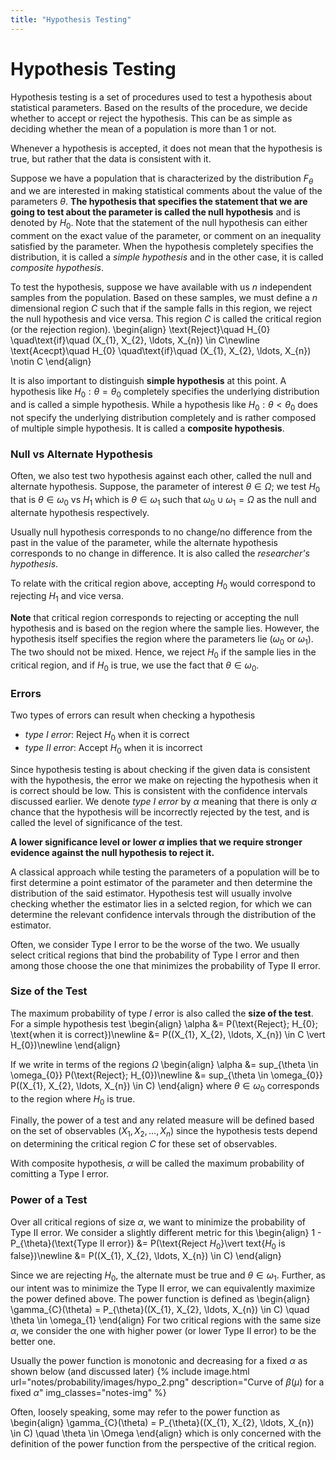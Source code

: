 ```yaml
---
title: "Hypothesis Testing"
---
```


# Hypothesis Testing

Hypothesis testing is a set of procedures used to test a hypothesis about statistical parameters. Based on the results of the procedure, we decide whether to accept or reject the hypothesis. This can be as simple as deciding whether the mean of a population is more than 1 or not.

Whenever a hypothesis is accepted, it does not mean that the hypothesis is true, but rather that the data is consistent with it.

Suppose we have a population that is characterized by the distribution $F_{\theta}$ and we are interested in making statistical comments about the value of the parameters $\theta$. **The hypothesis that specifies the statement that we are going to test about the parameter is called the null hypothesis** and is denoted by $H_{0}$. Note that the statement of the null hypothesis can either comment on the exact value of the parameter, or comment on an inequality satisfied by the parameter. When the hypothesis completely specifies the distribution, it is called a *simple hypothesis* and in the other case, it is called *composite hypothesis*.

To test the hypothesis, suppose we have available with us $n$ independent samples from the population. Based on these samples, we must define a $n$ dimensional region $C$ such that if the sample falls in this region, we reject the null hypothesis and vice versa. This region $C$ is called the critical region (or the rejection region).
\begin{align}
        \text{Reject}\quad H_{0} \quad\text{if}\quad (X_{1}, X_{2}, \ldots, X_{n}) \in C\newline
        \text{Acecpt}\quad H_{0} \quad\text{if}\quad (X_{1}, X_{2}, \ldots, X_{n}) \notin C
    \end{align}

It is also important to distinguish **simple hypothesis** at this point. A hypothesis like $H_{0}: \theta = \theta_{0}$ completely specifies the underlying distribution and is called a simple hypothesis. While a hypothesis like $H_{0}: \theta < \theta_{0}$ does not specify the underlying distribution completely and is rather composed of multiple simple hypothesis. It is called a **composite hypothesis**.

### Null vs Alternate Hypothesis
Often, we also test two hypothesis against each other, called the null and alternate hypothesis. Suppose, the parameter of interest $\theta \in \Omega$; we test $H_{0}$ that is $\theta \in \omega_{0}$ vs $H_{1}$ which is $\theta \in \omega_{1}$ such that $\omega_{0} \cup \omega_{1} = \Omega$ as the null and alternate hypothesis respectively.

Usually null hypothesis corresponds to no change/no difference from the past in the value of the parameter, while the alternate hypothesis corresponds to no change in difference. It is also called the _researcher's hypothesis_.

To relate with the critical region above, accepting $H_{0}$ would correspond to rejecting $H_{1}$ and vice versa.

**Note** that critical region corresponds to rejecting or accepting the null hypothesis and is based on the region where the sample lies. However, the hypothesis itself specifies the region where the parameters lie ($\omega_{0}$ or $\omega_{1}$). The two should not be mixed. Hence, we reject $H_{0}$ if the sample lies in the critical region, and if $H_{0}$ is true, we use the fact that $\theta \in \omega_{0}$.

### Errors

Two types of errors can result when checking a hypothesis
* *type* $I$ *error*: Reject $H_{0}$ when it is correct
* *type* $II$ *error*: Accept $H_{0}$ when it is incorrect

Since hypothesis testing is about checking if the given data is consistent with the hypothesis, the error we make on rejecting the hypothesis when it is correct should be low. This is consistent with the confidence intervals discussed earlier. We denote *type I error* by $\alpha$ meaning that there is only $\alpha$ chance that the hypothesis will be incorrectly rejected by the test, and is called the level of significance of the test.

**A lower significance level or lower $\alpha$ implies that we require stronger evidence against the null hypothesis to reject it.**

A classical approach while testing the parameters of a population will be to first determine a point estimator of the parameter and then determine the distribution of the said estimator. Hypothesis test will usually involve checking whether the estimator lies in a selcted region, for which we can determine the relevant confidence intervals through the distribution of the estimator.

Often, we consider Type I error to be the worse of the two. We usually select critical regions that bind the probability of Type I error and then among those choose the one that minimizes the probability of Type II error.

### Size of the Test
The maximum probability of type $I$ error is also called the **size of the test**. For a simple hypothesis test
\begin{align}
    \alpha &= P(\text{Reject}\; H_{0}\; \text{when it is correct})\newline
    &= P((X_{1}, X_{2}, \ldots, X_{n}) \in C \vert H_{0})\newline
\end{align}

If we write in terms of the regions $\Omega$
\begin{align}
    \alpha &= sup_{\theta \in \omega_{0}} P(\text{Reject}\; H_{0})\newline
    &= sup_{\theta \in \omega_{0}} P((X_{1}, X_{2}, \ldots, X_{n}) \in C)
\end{align}
where $\theta \in \omega_{0}$ corresponds to the region where $H_{0}$ is true.

Finally, the power of a test and any related measure will be defined based on the set of observables $(X_{1}, X_{2}, \ldots, X_{n})$ since the hypothesis tests depend on determining the critical region $C$ for these set of observables.

With composite hypothesis, $\alpha$ will be called the maximum probability of comitting a Type I error.

### Power of a Test
Over all critical regions of size $\alpha$, we want to minimize the probability of Type II error. We consider a slightly different metric for this
\begin{align}
    1 - P_{\theta}(\text{Type II error}) &= P(\text{Reject $H_{0}$}\vert text{$H_{0}$ is false})\newline
    &= P((X_{1}, X_{2}, \ldots, X_{n}) \in C)
\end{align}

Since we are rejecting $H_{0}$, the alternate must be true and $\theta \in \omega_{1}$. Further, as our intent was to minimize the Type II error, we can equivalently maximize the power defined above. The power function is defined as
\begin{align}
    \gamma_{C}(\theta) = P_{\theta}((X_{1}, X_{2}, \ldots, X_{n}) \in C) \quad \theta \in \omega_{1}
\end{align}
For two critical regions with the same size $\alpha$, we consider the one with higher power (or lower Type II error) to be the better one.

Usually the power function is monotonic and decreasing for a fixed $\alpha$ as shown below (and discussed later)
{% include image.html url="notes/probability/images/hypo_2.png" description="Curve of $\beta(\mu)$ for a fixed $\alpha$" img_classes="notes-img" %}

Often, loosely speaking, some may refer to the power function as
\begin{align}
    \gamma_{C}(\theta) = P_{\theta}((X_{1}, X_{2}, \ldots, X_{n}) \in C) \quad \theta \in \Omega
\end{align}
which is only concerned with the definition of the power function from the perspective of the critical region.
